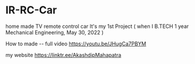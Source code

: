 # IR-RC-Car
home made TV remote control car
It's my 1st Project ( when I B.TECH 1 year Mechanical Engineering, May 30, 2022 )

How to made -- full video https://youtu.be/JHugCa7PBYM

my website https://linktr.ee/AkashdipMahapatra

